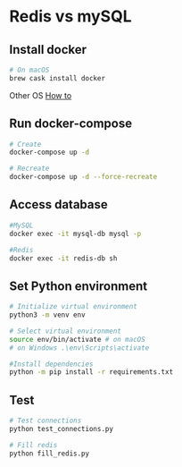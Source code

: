 # Redis vs mySQL

## Install docker

```bash
# On macOS
brew cask install docker
```
Other OS [How to ](https://gist.github.com/rstacruz/297fc799f094f55d062b982f7dac9e41)

## Run docker-compose

```bash
# Create
docker-compose up -d

# Recreate
docker-compose up -d --force-recreate
```

## Access database

```bash
#MySQL
docker exec -it mysql-db mysql -p

#Redis
docker exec -it redis-db sh
```

## Set Python environment

```bash
# Initialize virtual environment
python3 -m venv env

# Select virtual environment
source env/bin/activate # on macOS
# on Windows .\env\Scripts\activate  

#Install dependencies
python -m pip install -r requirements.txt
```
## Test

```bash
# Test connections
python test_connections.py

# Fill redis
python fill_redis.py
```
